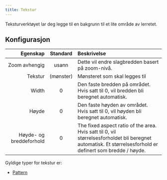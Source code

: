 ```yaml
---
title: Tekstur
---
```


Teksturverktøyet lar deg legge til en bakgrunn til et lite område av lerretet.

## Konfigurasjon

|                Egenskap |           Standard           | Beskrivelse                                                                                                                                                                                                |
| ----------------------: | :--------------------------: | :--------------------------------------------------------------------------------------------------------------------------------------------------------------------------------------------------------- |
|           Zoom avhengig |             usann            | Dette vil endre slagbredden basert på zoom-nivå.                                                                                                                                           |
|                 Tekstur | (mønster) | Mønsteret som skal legges til                                                                                                                                                                              |
|                   Width |               0              | Den faste bredden på området. Hvis satt til 0, vil bredden bli beregnet automatisk.                                                                                        |
|                   Høyde |               0              | Den faste høyden av området. Hvis satt til 0, vil høyden bli beregnet automatisk.                                                                                          |
| Høyde- og breddeforhold |               0              | The fixed aspect ratio of the area. Hvis satt til 0, vil størrelsesforholdet bli beregnet automatisk. Et størrelsesforhold er definert som bredde / høyde. |

Gyldige typer for tekstur er:

- [Pattern](../../background#pattern)
